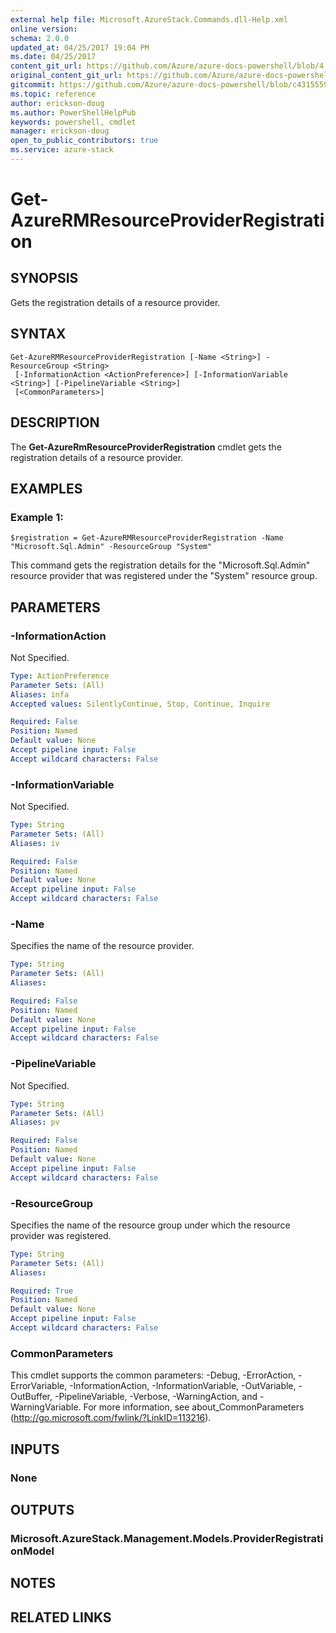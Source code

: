 ```yaml
---
external help file: Microsoft.AzureStack.Commands.dll-Help.xml
online version:
schema: 2.0.0
updated_at: 04/25/2017 19:04 PM
ms.date: 04/25/2017
content_git_url: https://github.com/Azure/azure-docs-powershell/blob/4.0.0/azureps-cmdlets-docs/AzureStack/AzureRM.AzureStackAdmin/v0.10.6/Get-AzureRMResourceProviderRegistration.md
original_content_git_url: https://github.com/Azure/azure-docs-powershell/blob/4.0.0/azureps-cmdlets-docs/AzureStack/AzureRM.AzureStackAdmin/v0.10.6/Get-AzureRMResourceProviderRegistration.md
gitcommit: https://github.com/Azure/azure-docs-powershell/blob/c4315559410058943d9b4bbae2b76e607f21de95
ms.topic: reference
author: erickson-doug
ms.author: PowerShellHelpPub
keywords: powershell, cmdlet
manager: erickson-doug
open_to_public_contributors: true
ms.service: azure-stack
---
```


# Get-AzureRMResourceProviderRegistration

## SYNOPSIS
Gets the registration details of a resource provider.

## SYNTAX

```
Get-AzureRMResourceProviderRegistration [-Name <String>] -ResourceGroup <String>
 [-InformationAction <ActionPreference>] [-InformationVariable <String>] [-PipelineVariable <String>]
 [<CommonParameters>]
```

## DESCRIPTION
The **Get-AzureRmResourceProviderRegistration** cmdlet gets the registration details of a resource provider.

## EXAMPLES

### Example 1:
```
$registration = Get-AzureRMResourceProviderRegistration -Name "Microsoft.Sql.Admin" -ResourceGroup "System"
```

This command gets the registration details for the "Microsoft.Sql.Admin" resource provider that was registered under the "System" resource group.

## PARAMETERS

### -InformationAction
Not Specified.

```yaml
Type: ActionPreference
Parameter Sets: (All)
Aliases: infa
Accepted values: SilentlyContinue, Stop, Continue, Inquire

Required: False
Position: Named
Default value: None
Accept pipeline input: False
Accept wildcard characters: False
```

### -InformationVariable
Not Specified.

```yaml
Type: String
Parameter Sets: (All)
Aliases: iv

Required: False
Position: Named
Default value: None
Accept pipeline input: False
Accept wildcard characters: False
```

### -Name
Specifies the name of the resource provider.

```yaml
Type: String
Parameter Sets: (All)
Aliases:

Required: False
Position: Named
Default value: None
Accept pipeline input: False
Accept wildcard characters: False
```

### -PipelineVariable
Not Specified.

```yaml
Type: String
Parameter Sets: (All)
Aliases: pv

Required: False
Position: Named
Default value: None
Accept pipeline input: False
Accept wildcard characters: False
```

### -ResourceGroup
Specifies the name of the resource group under which the resource provider was registered.

```yaml
Type: String
Parameter Sets: (All)
Aliases:

Required: True
Position: Named
Default value: None
Accept pipeline input: False
Accept wildcard characters: False
```

### CommonParameters
This cmdlet supports the common parameters: -Debug, -ErrorAction, -ErrorVariable, -InformationAction, -InformationVariable, -OutVariable, -OutBuffer, -PipelineVariable, -Verbose, -WarningAction, and -WarningVariable. For more information, see about_CommonParameters (http://go.microsoft.com/fwlink/?LinkID=113216).

## INPUTS

### None

## OUTPUTS

### Microsoft.AzureStack.Management.Models.ProviderRegistrationModel

## NOTES

## RELATED LINKS
